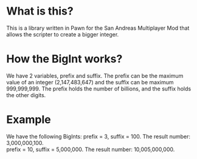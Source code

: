 # What is this?

This is a library written in Pawn for the San Andreas Multiplayer Mod that allows the scripter to create a bigger integer.

# How the BigInt works?

We have 2 variables, prefix and suffix.
The prefix can be the maximum value of an integer (2,147,483,647) and the suffix can be maximum 999,999,999.
The prefix holds the number of billions, and the suffix holds the other digits.

# Example

We have the following BigInts: 
prefix = 3, suffix = 100. The result number: 3,000,000,100.                 
prefix = 10, suffix = 5,000,000. The result number: 10,005,000,000.
